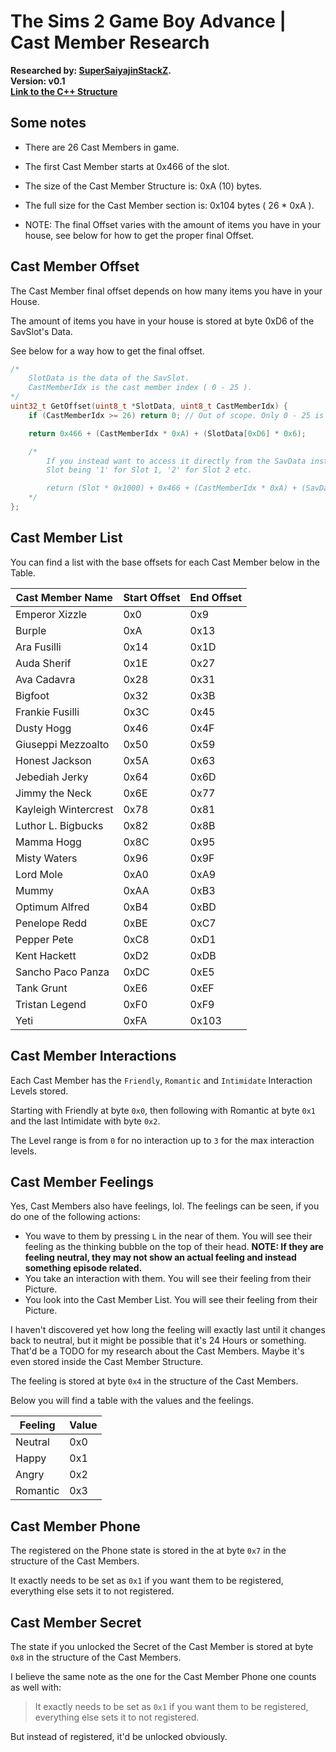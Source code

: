 # The Sims 2 Game Boy Advance | Cast Member Research

<div>
	<b>Researched by: <a href="https://github.com/SuperSaiyajinStackZ">SuperSaiyajinStackZ</a>.</b><br>
	<b>Version: v0.1</b><br>
	<b><a href="https://github.com/SuperSaiyajinStackZ/Sims2Research/blob/main/Structures/GBA/Cast.cpp">Link to the C++ Structure</a></b><br>
</div>

## Some notes

* There are 26 Cast Members in game.
* The first Cast Member starts at 0x466 of the slot.
* The size of the Cast Member Structure is: 0xA (10) bytes.
* The full size for the Cast Member section is: 0x104 bytes ( 26 * 0xA ).

* NOTE: The final Offset varies with the amount of items you have in your house, see below for how to get the proper final Offset.



## Cast Member Offset

The Cast Member final offset depends on how many items you have in your House.

The amount of items you have in your house is stored at byte 0xD6 of the SavSlot's Data.

See below for a way how to get the final offset.

```cpp
/*
	SlotData is the data of the SavSlot.
	CastMemberIdx is the cast member index ( 0 - 25 ).
*/
uint32_t GetOffset(uint8_t *SlotData, uint8_t CastMemberIdx) {
	if (CastMemberIdx >= 26) return 0; // Out of scope. Only 0 - 25 is valid.

	return 0x466 + (CastMemberIdx * 0xA) + (SlotData[0xD6] * 0x6);

	/*
		If you instead want to access it directly from the SavData instead of the SlotData, rework it like this:
		Slot being '1' for Slot 1, '2' for Slot 2 etc.

		return (Slot * 0x1000) + 0x466 + (CastMemberIdx * 0xA) + (SavData[(Slot * 0x1000) + 0xD6] * 0x6);
	*/
};
```



## Cast Member List

You can find a list with the base offsets for each Cast Member below in the Table.

| Cast Member Name     | Start Offset  | End Offset  |
| -------------------- | ------------- | ----------- |
| Emperor Xizzle       | 0x0           | 0x9         |
| Burple               | 0xA           | 0x13        |
| Ara Fusilli          | 0x14          | 0x1D        |
| Auda Sherif          | 0x1E          | 0x27        |
| Ava Cadavra          | 0x28          | 0x31        |
| Bigfoot              | 0x32          | 0x3B        |
| Frankie Fusilli      | 0x3C          | 0x45        |
| Dusty Hogg           | 0x46          | 0x4F        |
| Giuseppi Mezzoalto   | 0x50          | 0x59        |
| Honest Jackson       | 0x5A          | 0x63        |
| Jebediah Jerky       | 0x64          | 0x6D        |
| Jimmy the Neck       | 0x6E          | 0x77        |
| Kayleigh Wintercrest | 0x78          | 0x81        |
| Luthor L. Bigbucks   | 0x82          | 0x8B        |
| Mamma Hogg           | 0x8C          | 0x95        |
| Misty Waters         | 0x96          | 0x9F        |
| Lord Mole            | 0xA0          | 0xA9        |
| Mummy                | 0xAA          | 0xB3        |
| Optimum Alfred       | 0xB4          | 0xBD        |
| Penelope Redd        | 0xBE          | 0xC7        |
| Pepper Pete          | 0xC8          | 0xD1        |
| Kent Hackett         | 0xD2          | 0xDB        |
| Sancho Paco Panza    | 0xDC          | 0xE5        |
| Tank Grunt           | 0xE6          | 0xEF        |
| Tristan Legend       | 0xF0          | 0xF9        |
| Yeti                 | 0xFA          | 0x103       |



## Cast Member Interactions

Each Cast Member has the `Friendly`, `Romantic` and `Intimidate` Interaction Levels stored.

Starting with Friendly at byte `0x0`, then following with Romantic at byte `0x1` and the last Intimidate with byte `0x2`.

The Level range is from `0` for no interaction up to `3` for the max interaction levels.



## Cast Member Feelings

Yes, Cast Members also have feelings, lol. The feelings can be seen, if you do one of the following actions:

* You wave to them by pressing `L` in the near of them. You will see their feeling as the thinking bubble on the top of their head. **NOTE: If they are feeling neutral, they may not show an actual feeling and instead something episode related.**
* You take an interaction with them. You will see their feeling from their Picture.
* You look into the Cast Member List. You will see their feeling from their Picture.

I haven't discovered yet how long the feeling will exactly last until it changes back to neutral, but it might be possible that it's 24 Hours or something. That'd be a TODO for my research about the Cast Members. Maybe it's even stored inside the Cast Member Structure.

The feeling is stored at byte `0x4` in the structure of the Cast Members.

Below you will find a table with the values and the feelings.

| Feeling  | Value |
| -------- | ----- |
| Neutral  | 0x0   |
| Happy    | 0x1   |
| Angry    | 0x2   |
| Romantic | 0x3   |



## Cast Member Phone

The registered on the Phone state is stored in the at byte `0x7` in the structure of the Cast Members.

It exactly needs to be set as `0x1` if you want them to be registered, everything else sets it to not registered.



## Cast Member Secret

The state if you unlocked the Secret of the Cast Member is stored at byte `0x8` in the structure of the Cast Members.

I believe the same note as the one for the Cast Member Phone one counts as well with:

> It exactly needs to be set as `0x1` if you want them to be registered, everything else sets it to not registered.

But instead of registered, it'd be unlocked obviously.